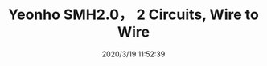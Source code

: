 ﻿---
layout: post 
title: Yeonho SMH2.0， 2 Circuits, Wire to Wire
tags: SMH
categories: wire-harness
overview: Yeonho MSH2.0， 2 Circuits, Wire to Wire
series: 
part_number: MSH
thumb_img: static/202003/252-thumb-20200319195307.jpg
image: static/202003/252-20200319195307.jpg
date: 2020/3/19 11:52:39
---



